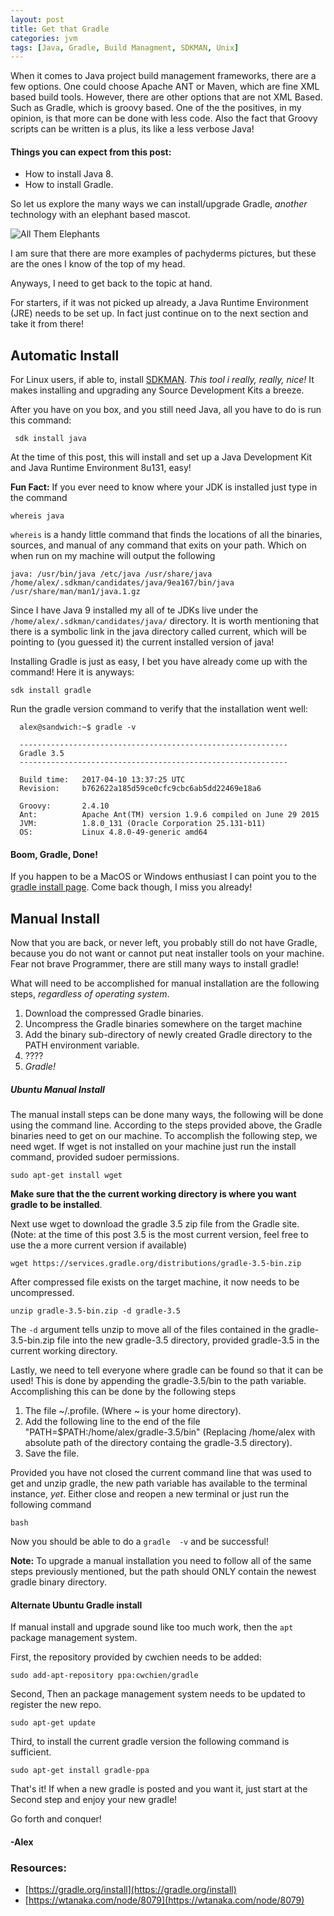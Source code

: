 ```yaml
---
layout: post
title: Get that Gradle
categories: jvm
tags: [Java, Gradle, Build Managment, SDKMAN, Unix]
---
```


When it comes to Java project build management frameworks, there are a few options.
One could choose Apache ANT or Maven, which are fine XML based build tools.
However, there are other options that are not XML Based. 
Such as Gradle, which is groovy based.
One of the the positives, in my opinion, is that more can be done with less code.
Also the fact that Groovy scripts can be written is a plus, its like a less verbose Java!

#### Things you can expect from this post:
- How to install Java 8.
- How to install Gradle.


So let us explore the many ways we can install/upgrade Gradle, _another_ technology with an elephant based mascot.


![All Them Elephants]({{site.imageDir}}gradle/elephants.png)

I am sure that there are more examples of pachyderms pictures, but these are the ones I know of the top of my head.

Anyways, I need to get back to the topic at hand.

For starters, if it was not picked up already, a Java Runtime Environment (JRE) needs to be set up.
In fact just continue on to the next section and take it from there!

Automatic Install
---

For Linux users, if able to, install [SDKMAN](http://sdkman.io/install.html).
_This tool i really, really, nice!_
It makes installing and upgrading any Source Development Kits a breeze.

After you have on you box, and you still need Java, all you have to do is run this command:

     sdk install java 

At the time of this post, this will install and set up a Java Development Kit and Java Runtime Environment 8u131, easy!

**Fun Fact:** If you ever need to know where your JDK is installed just type in the command
    
    whereis java

`whereis` is a handy little command that finds the locations of all the binaries, sources, and manual of any command that exits on your path.
Which on when run on my machine will output the following

    java: /usr/bin/java /etc/java /usr/share/java /home/alex/.sdkman/candidates/java/9ea167/bin/java /usr/share/man/man1/java.1.gz

Since I have Java 9 installed my all of te JDKs live under the `/home/alex/.sdkman/candidates/java/` directory.
It is worth mentioning that there is a symbolic link in the java directory called current, which will be pointing to (you guessed it) the current installed version of java!

Installing Gradle is just as easy, I bet you have already come up with the command!
Here it is anyways:

    sdk install gradle
    
Run the gradle version command to verify that the installation went well:
  
      alex@sandwich:~$ gradle -v
      
      ------------------------------------------------------------
      Gradle 3.5
      ------------------------------------------------------------
      
      Build time:   2017-04-10 13:37:25 UTC
      Revision:     b762622a185d59ce0cfc9cbc6ab5dd22469e18a6
      
      Groovy:       2.4.10
      Ant:          Apache Ant(TM) version 1.9.6 compiled on June 29 2015
      JVM:          1.8.0_131 (Oracle Corporation 25.131-b11)
      OS:           Linux 4.8.0-49-generic amd64


#### Boom, Gradle, Done!

If you happen to be a MacOS or Windows enthusiast I can point you to the [gradle install page](https://gradle.org/install). 
Come back though, I miss you already!

Manual Install
---
Now that you are back, or never left, you probably still do not have Gradle, because you do not want or cannot put neat installer tools on your machine.
Fear not brave Programmer, there are still many ways to install gradle!

What will need to be accomplished for manual installation are the following steps, _regardless of operating system_.

1. Download the compressed Gradle binaries.
1. Uncompress the Gradle binaries somewhere on the target machine
1. Add the binary sub-directory of newly created Gradle directory to the PATH environment variable.
1. ????
1. *Gradle!*

##### Ubuntu Manual Install

The manual install steps can be done many ways, the following will be done using the command line.
According to the steps provided above, the Gradle binaries need to get on our machine.
To accomplish the following step, we need wget.
If wget is not installed on your machine just run the install command, provided sudoer permissions.

    sudo apt-get install wget
    
**Make sure that the the current working directory is where you want gradle to be installed**.

Next use wget to download the gradle 3.5 zip file from the Gradle site.
(Note: at the time of this post 3.5 is the most current version, feel free to use the a more current version if available)

    wget https://services.gradle.org/distributions/gradle-3.5-bin.zip
    
After compressed file exists on the target machine, it now needs to be uncompressed.

    unzip gradle-3.5-bin.zip -d gradle-3.5

The `-d` argument tells unzip to move all of the files contained in the gradle-3.5-bin.zip file into the new gradle-3.5 directory, provided gradle-3.5 in the current working directory.

Lastly, we need to tell everyone where gradle can be found so that it can be used!
This is done by appending the gradle-3.5/bin to the path variable.
Accomplishing this can be done by the following steps

1. The file ~/.profile. (Where ~ is your home directory).
1. Add the following line to the end of the file "PATH=$PATH:/home/alex/gradle-3.5/bin" (Replacing /home/alex with absolute path of the directory containg the  gradle-3.5 directory).
1. Save the file.

Provided you have not closed the current command line that was used to get and unzip gradle, the new path variable has available to the terminal instance, _yet_.
Either close and reopen a new terminal or just run the following command

    bash
    
Now you should be able to do a `gradle  -v` and be successful!
 
**Note:** To upgrade a manual installation you need to follow all of the same steps previously mentioned, but the path should ONLY contain the newest gradle binary directory.

#### Alternate Ubuntu Gradle install

If manual install and upgrade sound like too much work, then the `apt` package management system.

First, the repository provided by cwchien needs to be added:

    sudo add-apt-repository ppa:cwchien/gradle

Second, Then an package management system needs to be updated to register the new repo.

    sudo apt-get update
    
Third, to install the current gradle version the following command is sufficient.

    sudo apt-get install gradle-ppa
    
That's it! If when a new gradle is posted and you want it, just start at the Second step and enjoy your new gradle!

Go forth and conquer!

#### -Alex

### Resources:

- [https://gradle.org/install](https://gradle.org/install)
- [https://wtanaka.com/node/8079](https://wtanaka.com/node/8079)
